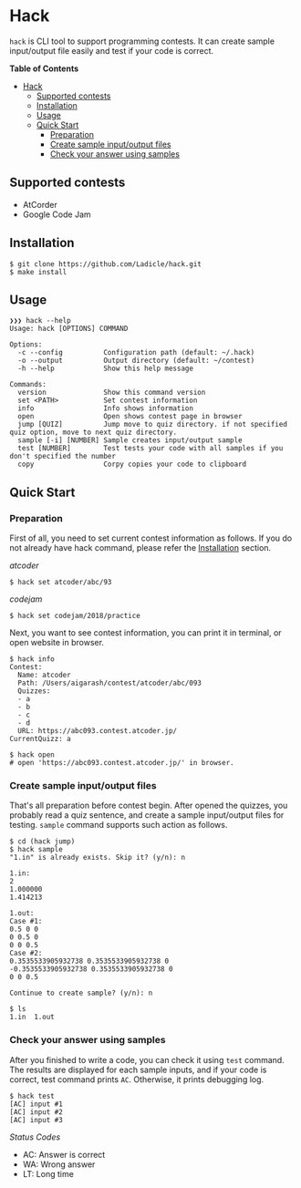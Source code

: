 # Hack

`hack` is CLI tool to support programming contests. It
can create sample input/output file easily and test if
your code is correct.

<!-- markdown-toc start - Don't edit this section. Run M-x markdown-toc-refresh-toc -->
**Table of Contents**

- [Hack](#hack)
    - [Supported contests](#supported-contests)
    - [Installation](#installation)
    - [Usage](#usage)
    - [Quick Start](#quick-start)
        - [Preparation](#preparation)
        - [Create sample input/output files](#create-sample-inputoutput-files)
        - [Check your answer using samples](#check-your-answer-using-samples)

<!-- markdown-toc end -->

## Supported contests

- AtCorder
- Google Code Jam

## Installation

```
$ git clone https://github.com/Ladicle/hack.git
$ make install
```

## Usage

```
❯❯❯ hack --help
Usage: hack [OPTIONS] COMMAND

Options:
  -c --config          Configuration path (default: ~/.hack)
  -o --output          Output directory (default: ~/contest)
  -h --help            Show this help message

Commands:
  version              Show this command version
  set <PATH>           Set contest information
  info                 Info shows information
  open                 Open shows contest page in browser
  jump [QUIZ]          Jump move to quiz directory. if not specified quiz option, move to next quiz directory.
  sample [-i] [NUMBER] Sample creates input/output sample
  test [NUMBER]        Test tests your code with all samples if you don't specified the number
  copy                 Corpy copies your code to clipboard
```

## Quick Start

### Preparation

First of all, you need to set current contest information
as follows. If you do not already have hack command, please 
refer the [Installation](#installation) section.

*atcoder*
```
$ hack set atcoder/abc/93
```

*codejam*
```
$ hack set codejam/2018/practice
```

Next, you want to see contest information, you can print it
in terminal, or open website in browser.

```
$ hack info
Contest:
  Name: atcoder
  Path: /Users/aigarash/contest/atcoder/abc/093
  Quizzes:
  - a
  - b
  - c
  - d
  URL: https://abc093.contest.atcoder.jp/
CurrentQuizz: a

$ hack open
# open 'https://abc093.contest.atcoder.jp/' in browser.
```

### Create sample input/output files

That's all preparation before contest begin. After opened
the quizzes, you probably read a quiz sentence, and create
a sample input/output files for testing. `sample` command
supports such action as follows.

```
$ cd (hack jump)
$ hack sample
"1.in" is already exists. Skip it? (y/n): n

1.in:
2
1.000000
1.414213

1.out:
Case #1:
0.5 0 0
0 0.5 0
0 0 0.5
Case #2:
0.3535533905932738 0.3535533905932738 0
-0.3535533905932738 0.3535533905932738 0
0 0 0.5

Continue to create sample? (y/n): n

$ ls
1.in  1.out
```

### Check your answer using samples

After you finished to write a code, you can check it using
`test` command. The results are displayed for  each sample
inputs, and if your code is correct, test command prints
`AC`. Otherwise, it prints debugging log.

```
$ hack test
[AC] input #1
[AC] input #2
[AC] input #3
```

*Status Codes*

* AC: Answer is correct
* WA: Wrong answer
* LT: Long time
